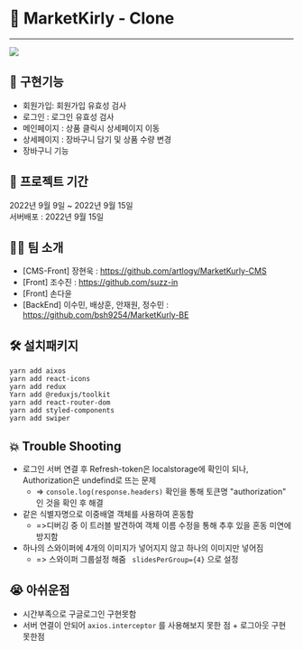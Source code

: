 # 🛒 MarketKirly - Clone
___     
  <img src="https://user-images.githubusercontent.com/110365677/190322449-868cf4e2-2ad6-4a50-b654-05fab751cdf2.png" />   

     
## 🦾 구현기능   

 +  회원가입: 회원가입 유효성 검사   
 +  로그인 : 로그인 유효성 검사   
 +  메인페이지 : 상품 클릭시 상세페이지 이동   
 +  상세페이지 : 장바구니 담기 및 상품 수량 변경    
 +  장바구니 기능   
 
## 📅 프로젝트 기간   
  2022년 9월 9일 ~ 2022년 9월 15일   
  서버배포 : 2022년 9월 15일   
      
## 🙆‍♂️ 팀 소개    
+  [CMS-Front] 장현욱 : https://github.com/artlogy/MarketKurly-CMS   
+  [Front] 조수진 : https://github.com/suzz-in  
+  [Front] 손다윤  
+  [BackEnd] 이수민, 배상훈, 안재원, 정수민 : https://github.com/bsh9254/MarketKurly-BE   

## 🛠 설치패키지
 
```yarn add aixos```   
```yarn add react-icons```    
```yarn add redux```  
```Yarn add @reduxjs/toolkit```   
```yarn add react-router-dom```   
```yarn add styled-components```   
```yarn add swiper```   
   
   
## 💥 Trouble Shooting   
+ 로그인 서버 연결 후 Refresh-token은 localstorage에 확인이 되나, Authorization은 undefind로 뜨는 문제    
   - => ```console.log(response.headers)``` 확인을 통해 토큰명 "authorization" 인 것을 확인 후 해결
+ 같은 식별자명으로 이중배열 객체를 사용하여 혼동함    
   - =>디버깅 중 이 트러블 발견하여 객체 이름 수정을 통해 추후 있을 혼동 미연에 방지함 
+ 하나의 스와이퍼에 4개의 이미지가 넣어지지 않고 하나의 이미지만 넣어짐 
   - => 스와이퍼 그룹설정 해줌 ``` slidesPerGroup={4}``` 으로 설정
   
## 😭 아쉬운점    
*  시간부족으로 구글로그인 구현못함     
*  서버 연결이 안되어 ```axios.interceptor``` 를 사용해보지 못한 점 + 로그아웃 구현 못한점   
